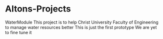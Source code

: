 # Altons-Projects
WaterModule
This project is to help Christ University Faculty of Engineering to manage water resources better
This is just the first prototype 
We are yet to fine tune it
